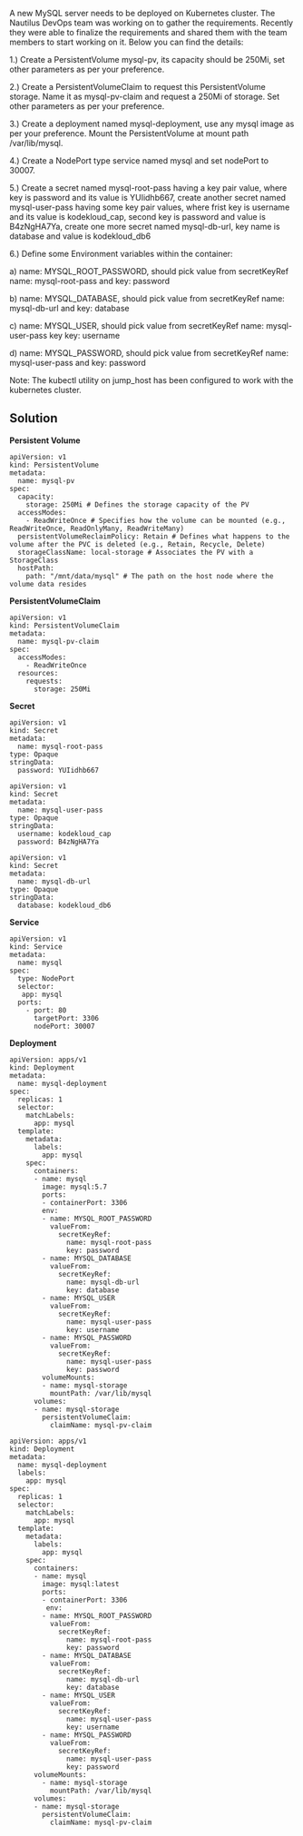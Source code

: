 A new MySQL server needs to be deployed on Kubernetes cluster. The Nautilus DevOps team was working on to gather the requirements. Recently they were able to finalize the requirements and shared them with the team members to start working on it. Below you can find the details:



1.) Create a PersistentVolume mysql-pv, its capacity should be 250Mi, set other parameters as per your preference.


2.) Create a PersistentVolumeClaim to request this PersistentVolume storage. Name it as mysql-pv-claim and request a 250Mi of storage. Set other parameters as per your preference.


3.) Create a deployment named mysql-deployment, use any mysql image as per your preference. Mount the PersistentVolume at mount path /var/lib/mysql.


4.) Create a NodePort type service named mysql and set nodePort to 30007.


5.) Create a secret named mysql-root-pass having a key pair value, where key is password and its value is YUIidhb667, create another secret named mysql-user-pass having some key pair values, where frist key is username and its value is kodekloud_cap, second key is password and value is B4zNgHA7Ya, create one more secret named mysql-db-url, key name is database and value is kodekloud_db6


6.) Define some Environment variables within the container:


a) name: MYSQL_ROOT_PASSWORD, should pick value from secretKeyRef name: mysql-root-pass and key: password


b) name: MYSQL_DATABASE, should pick value from secretKeyRef name: mysql-db-url and key: database


c) name: MYSQL_USER, should pick value from secretKeyRef name: mysql-user-pass key key: username


d) name: MYSQL_PASSWORD, should pick value from secretKeyRef name: mysql-user-pass and key: password


Note: The kubectl utility on jump_host has been configured to work with the kubernetes cluster.


## Solution

**Persistent Volume**
```
apiVersion: v1
kind: PersistentVolume
metadata:
  name: mysql-pv
spec:
  capacity:
    storage: 250Mi # Defines the storage capacity of the PV
  accessModes:
    - ReadWriteOnce # Specifies how the volume can be mounted (e.g., ReadWriteOnce, ReadOnlyMany, ReadWriteMany)
  persistentVolumeReclaimPolicy: Retain # Defines what happens to the volume after the PVC is deleted (e.g., Retain, Recycle, Delete)
  storageClassName: local-storage # Associates the PV with a StorageClass
  hostPath:
    path: "/mnt/data/mysql" # The path on the host node where the volume data resides
```
**PersistentVolumeClaim**
```
apiVersion: v1
kind: PersistentVolumeClaim
metadata:
  name: mysql-pv-claim
spec:
  accessModes:
    - ReadWriteOnce
  resources:
    requests:
      storage: 250Mi
```
**Secret**
```
apiVersion: v1
kind: Secret
metadata:
  name: mysql-root-pass
type: Opaque
stringData:
  password: YUIidhb667
```

```
apiVersion: v1
kind: Secret
metadata:
  name: mysql-user-pass
type: Opaque
stringData:
  username: kodekloud_cap
  password: B4zNgHA7Ya
```
```
apiVersion: v1
kind: Secret
metadata:
  name: mysql-db-url
type: Opaque
stringData:
  database: kodekloud_db6
```
**Service**
```
apiVersion: v1
kind: Service
metadata:
  name: mysql
spec:
  type: NodePort
  selector:
   app: mysql
  ports:
    - port: 80
      targetPort: 3306
      nodePort: 30007
```
**Deployment**
```
apiVersion: apps/v1
kind: Deployment
metadata:
  name: mysql-deployment
spec:
  replicas: 1
  selector:
    matchLabels:
      app: mysql
  template:
    metadata:
      labels:
        app: mysql
    spec:
      containers:
      - name: mysql
        image: mysql:5.7
        ports:
        - containerPort: 3306
        env:
        - name: MYSQL_ROOT_PASSWORD
          valueFrom:
            secretKeyRef:
              name: mysql-root-pass
              key: password
        - name: MYSQL_DATABASE
          valueFrom:
            secretKeyRef:
              name: mysql-db-url
              key: database
        - name: MYSQL_USER
          valueFrom:
            secretKeyRef:
              name: mysql-user-pass
              key: username
        - name: MYSQL_PASSWORD
          valueFrom:
            secretKeyRef:
              name: mysql-user-pass
              key: password
        volumeMounts:
        - name: mysql-storage
          mountPath: /var/lib/mysql
      volumes:
      - name: mysql-storage
        persistentVolumeClaim:
          claimName: mysql-pv-claim

```
```
apiVersion: apps/v1
kind: Deployment
metadata:
  name: mysql-deployment
  labels:
    app: mysql
spec:
  replicas: 1
  selector:
    matchLabels:
      app: mysql
  template:
    metadata:
      labels:
        app: mysql
    spec:
      containers:
      - name: mysql
        image: mysql:latest
        ports:
        - containerPort: 3306
         env:
        - name: MYSQL_ROOT_PASSWORD
          valueFrom:
            secretKeyRef:
              name: mysql-root-pass
              key: password
        - name: MYSQL_DATABASE
          valueFrom:
            secretKeyRef:
              name: mysql-db-url
              key: database
        - name: MYSQL_USER
          valueFrom:
            secretKeyRef:
              name: mysql-user-pass
              key: username
        - name: MYSQL_PASSWORD
          valueFrom:
            secretKeyRef:
              name: mysql-user-pass
              key: password
      volumeMounts:
        - name: mysql-storage
          mountPath: /var/lib/mysql
      volumes:
      - name: mysql-storage
        persistentVolumeClaim:
          claimName: mysql-pv-claim
```
